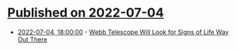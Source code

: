 # [Published on 2022-07-04](index.md)

* [2022-07-04, 18:00:00](https://science.slashdot.org/story/22/07/04/1710213/webb-telescope-will-look-for-signs-of-life-way-out-there?utm_source=rss1.0mainlinkanon&utm_medium=feed) - [Webb Telescope Will Look for Signs of Life Way Out There](https://science.slashdot.org/story/22/07/04/1710213/webb-telescope-will-look-for-signs-of-life-way-out-there?utm_source=rss1.0mainlinkanon&utm_medium=feed)
